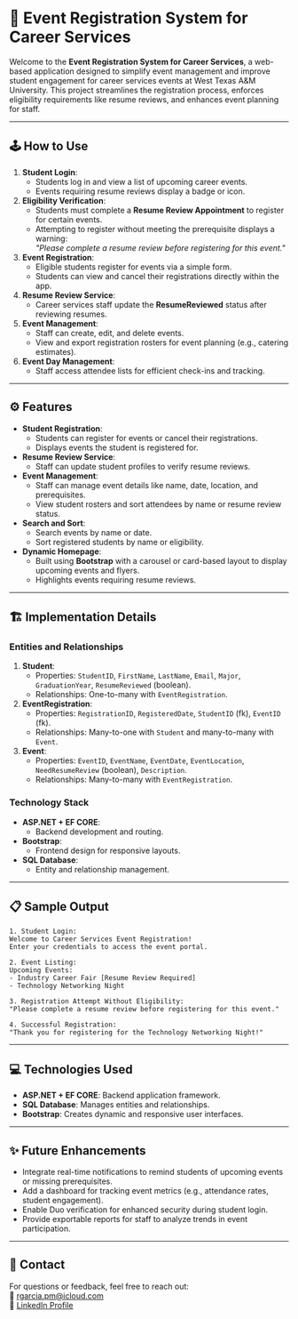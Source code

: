 # 📅 Event Registration System for Career Services

Welcome to the **Event Registration System for Career Services**, a web-based application designed to simplify event management and improve student engagement for career services events at West Texas A&M University. This project streamlines the registration process, enforces eligibility requirements like resume reviews, and enhances event planning for staff.

---

## 🕹️ **How to Use**
1. **Student Login**:
   - Students log in and view a list of upcoming career events.
   - Events requiring resume reviews display a badge or icon.
2. **Eligibility Verification**:
   - Students must complete a **Resume Review Appointment** to register for certain events.
   - Attempting to register without meeting the prerequisite displays a warning:  
     *"Please complete a resume review before registering for this event."*
3. **Event Registration**:
   - Eligible students register for events via a simple form.
   - Students can view and cancel their registrations directly within the app.
4. **Resume Review Service**:
   - Career services staff update the **ResumeReviewed** status after reviewing resumes.
5. **Event Management**:
   - Staff can create, edit, and delete events.
   - View and export registration rosters for event planning (e.g., catering estimates).
6. **Event Day Management**:
   - Staff access attendee lists for efficient check-ins and tracking.

---

## ⚙️ **Features**
- **Student Registration**:
  - Students can register for events or cancel their registrations.
  - Displays events the student is registered for.
- **Resume Review Service**:
  - Staff can update student profiles to verify resume reviews.
- **Event Management**:
  - Staff can manage event details like name, date, location, and prerequisites.
  - View student rosters and sort attendees by name or resume review status.
- **Search and Sort**:
  - Search events by name or date.
  - Sort registered students by name or eligibility.
- **Dynamic Homepage**:
  - Built using **Bootstrap** with a carousel or card-based layout to display upcoming events and flyers.
  - Highlights events requiring resume reviews.

---

## 🏗️ **Implementation Details**
### **Entities and Relationships**
1. **Student**:
   - Properties: `StudentID`, `FirstName`, `LastName`, `Email`, `Major`, `GraduationYear`, `ResumeReviewed` (boolean).
   - Relationships: One-to-many with `EventRegistration`.
2. **EventRegistration**:
   - Properties: `RegistrationID`, `RegisteredDate`, `StudentID` (fk), `EventID` (fk).
   - Relationships: Many-to-one with `Student` and many-to-many with `Event`.
3. **Event**:
   - Properties: `EventID`, `EventName`, `EventDate`, `EventLocation`, `NeedResumeReview` (boolean), `Description`.
   - Relationships: Many-to-many with `EventRegistration`.

### **Technology Stack**
- **ASP.NET + EF CORE**:
  - Backend development and routing.
- **Bootstrap**:
  - Frontend design for responsive layouts.
- **SQL Database**:
  - Entity and relationship management.

---

## 📋 **Sample Output**
```text
1. Student Login:
Welcome to Career Services Event Registration!
Enter your credentials to access the event portal.

2. Event Listing:
Upcoming Events:
- Industry Career Fair [Resume Review Required]
- Technology Networking Night

3. Registration Attempt Without Eligibility:
"Please complete a resume review before registering for this event."

4. Successful Registration:
"Thank you for registering for the Technology Networking Night!"
```
---

## 💻 **Technologies Used**
- **ASP.NET + EF CORE**: Backend application framework.  
- **SQL Database**: Manages entities and relationships.  
- **Bootstrap**: Creates dynamic and responsive user interfaces.  

---

## ✨ **Future Enhancements**
- Integrate real-time notifications to remind students of upcoming events or missing prerequisites.  
- Add a dashboard for tracking event metrics (e.g., attendance rates, student engagement).  
- Enable Duo verification for enhanced security during student login.  
- Provide exportable reports for staff to analyze trends in event participation.  

---

## 📧 **Contact**
For questions or feedback, feel free to reach out:  
📧 [rgarcia.pm@icloud.com](mailto:rgarcia.pm@icloud.com)  
🔗 [LinkedIn Profile](https://www.linkedin.com/in/rg-garcia)  


